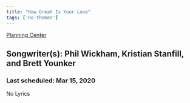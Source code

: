 ```yaml
---
title: "How Great Is Your Love"
tags: ['no-themes']
---
```


[Planning Center](https://services.planningcenteronline.com/songs/18786486)

## Songwriter(s): Phil Wickham, Kristian Stanfill, and Brett Younker
### Last scheduled: Mar 15, 2020          

No Lyrics

